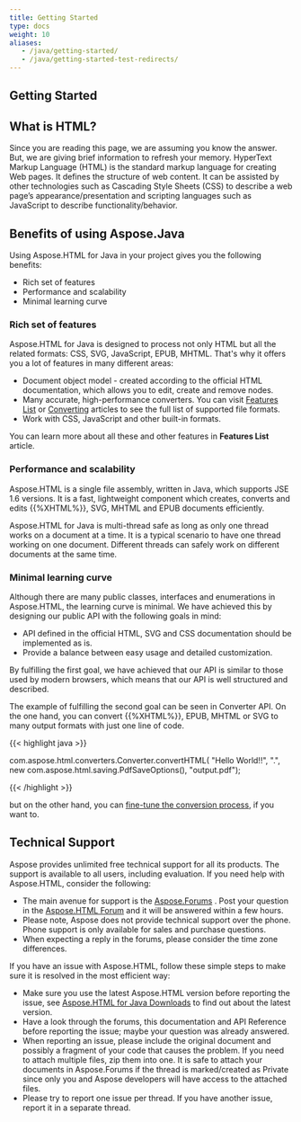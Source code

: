 ```yaml
---
title: Getting Started
type: docs
weight: 10
aliases: 
   - /java/getting-started/
   - /java/getting-started-test-redirects/
---
```


## **Getting Started**

## **What is HTML?**
Since you are reading this page, we are assuming you know the answer. But, we are giving brief information to refresh your memory. HyperText Markup Language (HTML) is the standard markup language for creating Web pages. It defines the structure of web content. It can be assisted by other technologies such as Cascading Style Sheets (CSS) to describe a web page’s appearance/presentation and scripting languages such as JavaScript to describe functionality/behavior.
## **Benefits of using Aspose.Java**
Using Aspose.HTML for Java in your project gives you the following benefits:

- Rich set of features
- Performance and scalability
- Minimal learning curve
### **Rich set of features**
Aspose.HTML for Java is designed to process not only HTML but all the related formats: CSS, SVG, JavaScript, EPUB, MHTML. That's why it offers you a lot of features in many different areas:

- Document object model - created according to the official HTML documentation, which allows you to edit, create and remove nodes.
- Many accurate, high-performance converters. You can visit [Features List](/html/java/getting-started/features-list/) or [Converting](/html/java/converting-between-formats/) articles to see the full list of supported file formats.
- Work with CSS, JavaScript and other built-in formats.

You can learn more about all these and other features in **Features List** article.
### **Performance and scalability**
Aspose.HTML is a single file assembly, written in Java, which supports JSE 1.6 versions. It is a fast, lightweight component which creates, converts and edits {{%XHTML%}}, SVG, MHTML and EPUB documents efficiently.

Aspose.HTML for Java is multi-thread safe as long as only one thread works on a document at a time. It is a typical scenario to have one thread working on one document. Different threads can safely work on different documents at the same time.
### **Minimal learning curve**
Although there are many public classes, interfaces and enumerations in Aspose.HTML, the learning curve is minimal. We have achieved this by designing our public API with the following goals in mind:

- API defined in the official HTML, SVG and CSS documentation should be implemented as is.
- Provide a balance between easy usage and detailed customization.

By fulfilling the first goal, we have achieved that our API is similar to those used by modern browsers, which means that our API is well structured and described.

The example of fulfilling the second goal can be seen in Converter API. On the one hand, you can convert {{%XHTML%}}, EPUB, MHTML or SVG to many output formats with just one line of code.

{{< highlight java >}}

com.aspose.html.converters.Converter.convertHTML(
   "<span>Hello World!!</span>", ".",
   new com.aspose.html.saving.PdfSaveOptions(), "output.pdf");

{{< /highlight >}}

but on the other hand, you can [fine-tune the conversion process](/html/java/fine-tuning-converters/), if you want to.
## **Technical Support**
Aspose provides unlimited free technical support for all its products. The support is available to all users, including evaluation. If you need help with Aspose.HTML, consider the following:

- The main avenue for support is the [Aspose.Forums](https://forum.aspose.com/) . Post your question in the [Aspose.HTML Forum](https://forum.aspose.com/c/html/29) and it will be answered within a few hours.
- Please note, Aspose does not provide technical support over the phone. Phone support is only available for sales and purchase questions.
- When expecting a reply in the forums, please consider the time zone differences.

If you have an issue with Aspose.HTML, follow these simple steps to make sure it is resolved in the most efficient way:

- Make sure you use the latest Aspose.HTML version before reporting the issue, see [Aspose.HTML for Java Downloads](https://repository.aspose.com/webapp/#/artifacts/browse/tree/General/repo/com/aspose/aspose-html) to find out about the latest version.
- Have a look through the forums, this documentation and API Reference before reporting the issue; maybe your question was already answered.
- When reporting an issue, please include the original document and possibly a fragment of your code that causes the problem. If you need to attach multiple files, zip them into one.  It is safe to attach your documents in Aspose.Forums if the thread is marked/created as Private since only you and Aspose developers will have access to the attached files.
- Please try to report one issue per thread. If you have another issue, report it in a separate thread.


